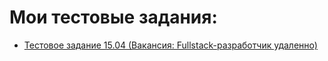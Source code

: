 # Мои тестовые задания:


- [Тестовое задание 15.04 (Вакансия: Fullstack-разработчик удаленно)](./15.04/readme.md)